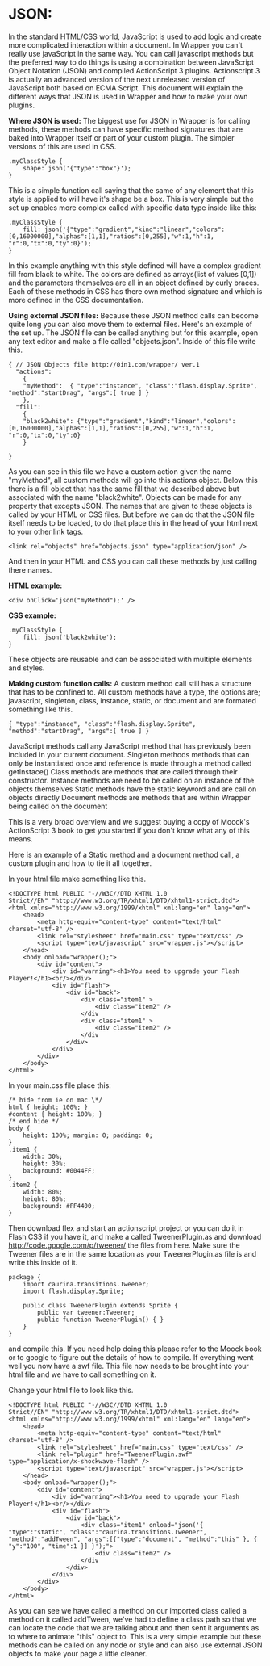 # JSON: #
In the standard HTML/CSS world, JavaScript is used to add logic and create more complicated interaction within a document. In Wrapper you can't really use javaScript in the same way. You can call javascript methods but the preferred way to do things is using a combination between JavaScript Object Notation (JSON) and compiled ActionScript 3 plugins. Actionscript 3 is actually an advanced version of the next unreleased version of JavaScript both based on ECMA Script. This document will explain the different ways that JSON is used in Wrapper and how to make your own plugins.

**Where JSON is used:**
The biggest use for JSON in Wrapper is for calling methods, these methods can have specific method signatures that are baked into Wrapper itself or part of your custom plugin. The simpler versions of this are used in CSS.
```
.myClassStyle {
	shape: json('{"type":"box"}');
}
```

This is a simple function call saying that the same of any element that this style is applied to will have it's shape be a box. This is very simple but the set up enables more complex called with specific data type inside like this:
```
.myClassStyle {
	fill: json('{"type":"gradient","kind":"linear","colors":[0,16000000],"alphas":[1,1],"ratios":[0,255],"w":1,"h":1, "r":0,"tx":0,"ty":0}'); 
}
```

In this example anything with this style defined will have a complex gradient fill from black to white. The colors are defined as arrays(list of values [0,1]) and the parameters themselves are all in an object defined by curly braces. Each of these methods in CSS has there own method signature and which is more defined in the CSS documentation.


**Using external JSON files:**
Because these JSON method calls can become quite long you can also move them to external files. Here's an example of the set up.
The JSON file can be called anything but for this example, open any text editor and make a file called "objects.json".
Inside of this file write this.
```
{ // JSON Objects file http://0in1.com/wrapper/ ver.1
  "actions":
	{
	"myMethod":  { "type":"instance", "class":"flash.display.Sprite", "method":"startDrag", "args":[ true ] }
	},
  "fill":
	{
	"black2white": {"type":"gradient","kind":"linear","colors":[0,16000000],"alphas":[1,1],"ratios":[0,255],"w":1,"h":1, "r":0,"tx":0,"ty":0}
	}
				
}
```

As you can see in this file we have a custom action given the name "myMethod", all custom methods will go into this actions object. Below this there is a fill object that has the same fill that we described above but associated with the name "black2white". Objects can be made for any property that excepts JSON. The names that are given to these objects is called by your HTML or CSS files. But before we can do that the JSON file itself needs to be loaded, to do that place this in the head of your html next to your other link tags.
```
<link rel="objects" href="objects.json" type="application/json" />
```

And then in your HTML and CSS you can call these methods by just calling there names.

**HTML example:**
```
<div onClick='json("myMethod");' />
```

**CSS example:**
```
.myClassStyle {
	fill: json('black2white'); 
}
```

These objects are reusable and can be associated with multiple elements and styles.



**Making custom function calls:**
A custom method call still has a structure that has to be confined to. All custom methods have a type, the options are;
javascript, singleton, class, instance, static, or document and are formated something like this.
```
{ "type":"instance", "class":"flash.display.Sprite", "method":"startDrag", "args":[ true ] }
```

JavaScript methods call any JavaScript method that has previously been included in your current document.
Singleton methods methods that can only be instantiated once and reference is made through a method called getInstace()
Class methods are methods that are called through their constructor.
Instance methods are need to be called on an instance of the objects themselves
Static methods have the static keyword and are call on objects directly
Document methods are methods that are within Wrapper being called on the document

This is a very broad overview and we suggest buying a copy of Moock's ActionScript 3 book to get you started if you don't know what any of this means.


Here is an example of a Static method and a document method call, a custom plugin and how to tie it all together.

In your html file make something like this.
```
<!DOCTYPE html PUBLIC "-//W3C//DTD XHTML 1.0 
Strict//EN" "http://www.w3.org/TR/xhtml1/DTD/xhtml1-strict.dtd">
<html xmlns="http://www.w3.org/1999/xhtml" xml:lang="en" lang="en">
    <head>
		<meta http-equiv="content-type" content="text/html" charset="utf-8" />
		<link rel="stylesheet" href="main.css" type="text/css" />
		<script type="text/javascript" src="wrapper.js"></script>
    </head>
    <body onload="wrapper();">
    	<div id="content">
			<div id="warning"><h1>You need to upgrade your Flash Player!</h1><br/></div>
    		<div id="flash">
				<div id="back">
					<div class="item1" >
						<div class="item2" />
					</div
					<div class="item1" >
						<div class="item2" />
					</div
				</div>
			</div>
    	</div>
    </body>
</html>
```

In your main.css file place this:
```
/* hide from ie on mac \*/
html { height: 100%; }
#content { height: 100%; }
/* end hide */
body {
    height: 100%; margin: 0; padding: 0;
}
.item1 {
	width: 30%;
	height: 30%;
	background: #0044FF;
}
.item2 {
	width: 80%;
	height: 80%;
	background: #FF4400;
}
```

Then download flex and start an actionscript project or you can do it in Flash CS3 if you have it, and make a called TweenerPlugin.as and download http://code.google.com/p/tweener/ the files from here. Make sure the Tweener files are in the same location as your TweenerPlugin.as file is and write this inside of it.
```
package {
	import caurina.transitions.Tweener;
	import flash.display.Sprite;
	
    public class TweenerPlugin extends Sprite {
		public var tweener:Tweener;
        public function TweenerPlugin() { }
    }
}
```

and compile this. If you need help doing this please refer to the Moock book or to google to figure out the details of how to compile.
If everything went well you now have a swf file. This file now needs to be brought into your html file and we have to call something on it.

Change your html file to look like this.
```
<!DOCTYPE html PUBLIC "-//W3C//DTD XHTML 1.0 
Strict//EN" "http://www.w3.org/TR/xhtml1/DTD/xhtml1-strict.dtd">
<html xmlns="http://www.w3.org/1999/xhtml" xml:lang="en" lang="en">
    <head>
		<meta http-equiv="content-type" content="text/html" charset="utf-8" />
		<link rel="stylesheet" href="main.css" type="text/css" />
		<link rel="plugin" href="TweenerPlugin.swf" type="application/x-shockwave-flash" />
		<script type="text/javascript" src="wrapper.js"></script>
    </head>
    <body onload="wrapper();">
    	<div id="content">
			<div id="warning"><h1>You need to upgrade your Flash Player!</h1><br/></div>
    		<div id="flash">
				<div id="back">
					<div class="item1" onload="json('{ "type":"static", "class":"caurina.transitions.Tweener", "method":"addTween", "args":[{"type":"document", "method":"this" }, { "y":"100", "time":1 }] }');">
						<div class="item2" />
					</div
				</div>
			</div>
    	</div>
    </body>
</html>
```

As you can see we have called a method on our imported class called a method on it called addTween, we've had to define a class path so that we can locate the code that we are talking about and then sent it arguments as to where to animate "this" object to. This is a very simple example but these methods can be called on any node or style and can also use external JSON objects to make your page a little cleaner.


